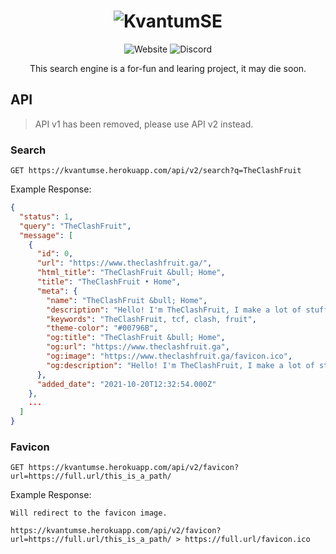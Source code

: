 <h1 align="center"><img alt="KvantumSE" src="https://kvantumse.herokuapp.com/assets/KvantumSE.png"></h1>
<p align="center">
  <img alt="Website" src="https://img.shields.io/website?url=https%3A%2F%2Fkvantumse.herokuapp.com%2F">
  <img alt="Discord" src="https://img.shields.io/discord/852874519684186113">
</p>

<p align="center">
  This search engine is a for-fun and learing project, it may die soon.
</p>

## API

> API v1 has been removed, please use API v2 instead.

<!--
### Search

`GET https://kvantumse.herokuapp.com/api/v1/search?q=query`

Example Response:
```json
[
  {
    "id": 0,
    "url": "https://www.theclashfruit.ga/",
    "title": "TheClashFruit &bull; Home",
    "added_date": "2021-10-20T12:32:54.000Z",
    "updated_date": "2021-10-20T12:32:54.000Z"
  },
  ...
]
```
-->

### Search

`GET https://kvantumse.herokuapp.com/api/v2/search?q=TheClashFruit`

Example Response:
```json
{
  "status": 1,
  "query": "TheClashFruit",
  "message": [
    {
      "id": 0,
      "url": "https://www.theclashfruit.ga/",
      "html_title": "TheClashFruit &bull; Home",
      "title": "TheClashFruit • Home",
      "meta": {
        "name": "TheClashFruit &bull; Home",
        "description": "Hello! I'm TheClashFruit, I make a lot of stuff like discord bots, android applications, games, websites, and a lot more!",
        "keywords": "TheClashFruit, tcf, clash, fruit",
        "theme-color": "#00796B",
        "og:title": "TheClashFruit &bull; Home",
        "og:url": "https://www.theclashfruit.ga",
        "og:image": "https://www.theclashfruit.ga/favicon.ico",
        "og:description": "Hello! I'm TheClashFruit, I make a lot of stuff like discord bots, android applications, games, websites, and a lot more!"
      },
      "added_date": "2021-10-20T12:32:54.000Z"
    },
    ...
  ]
}
```

### Favicon

`GET https://kvantumse.herokuapp.com/api/v2/favicon?url=https://full.url/this_is_a_path/`

Example Response:
```
Will redirect to the favicon image.

https://kvantumse.herokuapp.com/api/v2/favicon?url=https://full.url/this_is_a_path/ > https://full.url/favicon.ico
```
